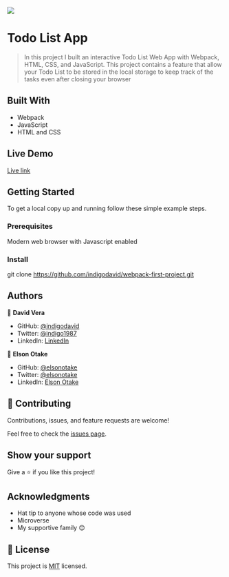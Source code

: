 ![](https://img.shields.io/badge/Microverse-blueviolet)

# Todo List App

> In this project I built an interactive Todo List Web App with Webpack, HTML, CSS, and JavaScript. This project contains a feature that allow your Todo List to be stored in the local storage to keep track of the tasks even after closing your browser

## Built With

- Webpack
- JavaScript
- HTML and CSS

## Live Demo

[Live link](https://indigodavid.github.io/to-do-list-app/)

## Getting Started

To get a local copy up and running follow these simple example steps.

### Prerequisites

Modern web browser with Javascript enabled

### Install

git clone https://github.com/indigodavid/webpack-first-project.git

## Authors

👤 **David Vera**

- GitHub: [@indigodavid](https://github.com/indigodavid)
- Twitter: [@indigo1987](https://twitter.com/indigo1987)
- LinkedIn: [LinkedIn](https://www.linkedin.com/in/davidveracastillo/)

👤 **Elson Otake**

- GitHub: [@elsonotake](https://github.com/elsonotake)
- Twitter: [@elsonotake](https://twitter.com/elsonotake)
- LinkedIn: [Elson Otake](https://linkedin.com/in/elson-otake-0b5b9138)

## 🤝 Contributing

Contributions, issues, and feature requests are welcome!

Feel free to check the [issues page](../../issues/).

## Show your support

Give a ⭐️ if you like this project!

## Acknowledgments

- Hat tip to anyone whose code was used
- Microverse
- My supportive family 😊

## 📝 License

This project is [MIT](./MIT.md) licensed.
